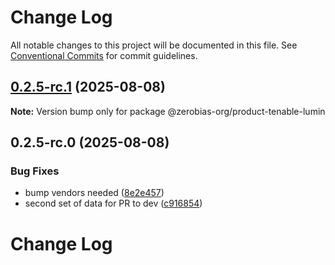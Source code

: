 # Change Log

All notable changes to this project will be documented in this file.
See [Conventional Commits](https://conventionalcommits.org) for commit guidelines.

## [0.2.5-rc.1](https://github.com/zerobias-org/product/compare/@zerobias-org/product-tenable-lumin@0.2.5-rc.0...@zerobias-org/product-tenable-lumin@0.2.5-rc.1) (2025-08-08)

**Note:** Version bump only for package @zerobias-org/product-tenable-lumin





## 0.2.5-rc.0 (2025-08-08)


### Bug Fixes

* bump vendors needed ([8e2e457](https://github.com/zerobias-org/product/commit/8e2e457e0b5d7141a05e8f2c178bc2854f2b7178))
* second set of data for PR to dev ([c916854](https://github.com/zerobias-org/product/commit/c916854bcf229b1c2042ffdea18472d66a061aaf))





# Change Log
